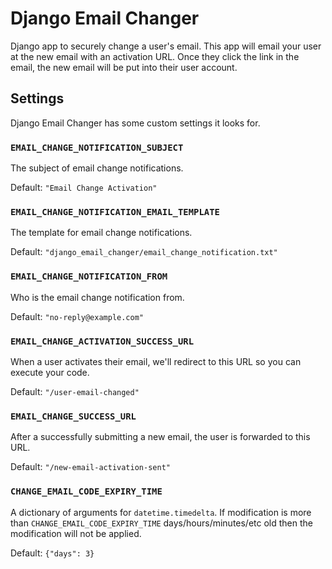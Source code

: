 # Django Email Changer

Django app to securely change a user's email. This app will email your user at the new email with an activation URL. Once they click the link in the email, the new email will be put into their user account.


## Settings

Django Email Changer has some custom settings it looks for.

### `EMAIL_CHANGE_NOTIFICATION_SUBJECT`

The subject of email change notifications.

Default: `"Email Change Activation"`

### `EMAIL_CHANGE_NOTIFICATION_EMAIL_TEMPLATE`

The template for email change notifications.

Default: `"django_email_changer/email_change_notification.txt"`

### `EMAIL_CHANGE_NOTIFICATION_FROM`

Who is the email change notification from.

Default: `"no-reply@example.com"`

### `EMAIL_CHANGE_ACTIVATION_SUCCESS_URL`

When a user activates their email, we'll redirect to this URL so you can execute your code.

Default: `"/user-email-changed"`

### `EMAIL_CHANGE_SUCCESS_URL`

After a successfully submitting a new email, the user is forwarded to this URL.

Default: `"/new-email-activation-sent"`

### `CHANGE_EMAIL_CODE_EXPIRY_TIME`

A dictionary of arguments for `datetime.timedelta`. If modification is more than `CHANGE_EMAIL_CODE_EXPIRY_TIME` days/hours/minutes/etc old then the modification will not be applied.

Default: `{"days": 3}`